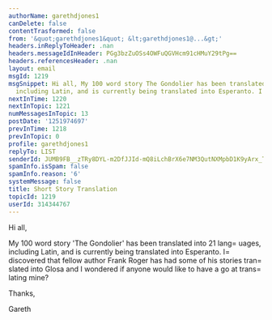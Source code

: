 ```yaml
---
authorName: garethdjones1
canDelete: false
contentTrasformed: false
from: '&quot;garethdjones1&quot; &lt;garethdjones1@...&gt;'
headers.inReplyToHeader: .nan
headers.messageIdInHeader: PGg3bzZuOSs4OWFuQGVHcm91cHMuY29tPg==
headers.referencesHeader: .nan
layout: email
msgId: 1219
msgSnippet: Hi all, My 100 word story The Gondolier has been translated into 21 languages,
  including Latin, and is currently being translated into Esperanto. I
nextInTime: 1220
nextInTopic: 1221
numMessagesInTopic: 13
postDate: '1251974697'
prevInTime: 1218
prevInTopic: 0
profile: garethdjones1
replyTo: LIST
senderId: JUMB9FB__zTRy8DYL-m2DfJJId-mQ8iLchBrX6e7NM3QutNXMpbD1K9yArx_TaRx_B-zoHVrJuVdq-wahoXUe6yJlyAGfC1ylBs6aM3tbBqm4A
spamInfo.isSpam: false
spamInfo.reason: '6'
systemMessage: false
title: Short Story Translation
topicId: 1219
userId: 314344767
---
```


Hi all,

My 100 word story 'The Gondolier' has been translated into 21 lang=
uages, including Latin, and is currently being translated into Esperanto. I=
 discovered that fellow author Frank Roger has had some of his stories tran=
slated into Glosa and I wondered if anyone would like to have a go at trans=
lating mine?

Thanks,

Gareth


